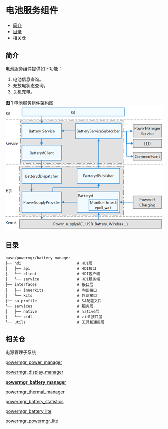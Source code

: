 # 电池服务组件<a name="ZH-CN_TOPIC_0000001124094823"></a>

-   [简介](#section11660541593)
-   [目录](#section19472752217)
-   [相关仓](#section63151229062)

## 简介<a name="section11660541593"></a>

电池服务组件提供如下功能：

1.  电池信息查询。
2.  充放电状态查询。
3.  关机充电。

**图 1**  电池服务组件架构图<a name="fig106301571239"></a> 
![](figures/power-management-subsystem-architecture.png "电源管理子系统架构图")

## 目录<a name="section19472752217"></a>

```
base/powermgr/battery_manager
├── hdi                         # HDI层
│   ├── api                     # HDI接口
│   └── client                  # HDI客户端
│   └── service                 # HDI服务端
├── interfaces                  # 接口层
│   ├── innerkits               # 内部接口
│   └── kits                    # 外部接口
├── sa_profile                  # SA配置文件
└── services                    # 服务层
│   ├── native                  # native层
│   └── zidl                    # zidl接口层
└── utils                       # 工具和通用层
```



## 相关仓<a name="section63151229062"></a>

电源管理子系统

[powermgr_power_manager](https://gitee.com/openharmony/powermgr_power_manager)

[powermgr_display_manager](https://gitee.com/openharmony/powermgr_display_manager)

[**powermgr_battery_manager**](https://gitee.com/openharmony/powermgr_battery_manager)

[powermgr_thermal_manager](https://gitee.com/openharmony/powermgr_thermal_manager)

[powermgr_battery_statistics](https://gitee.com/openharmony/powermgr_battery_statistics)

[powermgr_battery_lite](https://gitee.com/openharmony/powermgr_battery_lite)

[powermgr_powermgr_lite](https://gitee.com/openharmony/powermgr_powermgr_lite)

